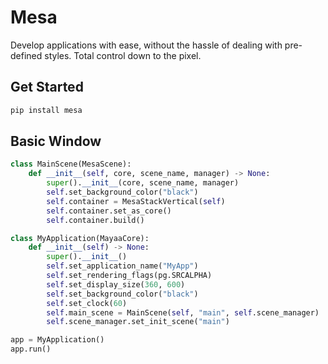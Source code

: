 # Mesa

Develop applications with ease, without the hassle of dealing with pre-defined styles. Total control down to the pixel.

## Get Started

```bash
pip install mesa
```

## Basic Window

```py
class MainScene(MesaScene):
    def __init__(self, core, scene_name, manager) -> None:
        super().__init__(core, scene_name, manager)
        self.set_background_color("black")
        self.container = MesaStackVertical(self)
        self.container.set_as_core()
        self.container.build()

class MyApplication(MayaaCore):
    def __init__(self) -> None:
        super().__init__()
        self.set_application_name("MyApp")
        self.set_rendering_flags(pg.SRCALPHA)
        self.set_display_size(360, 600)
        self.set_background_color("black")
        self.set_clock(60)
        self.main_scene = MainScene(self, "main", self.scene_manager)
        self.scene_manager.set_init_scene("main")

app = MyApplication()
app.run()

```
